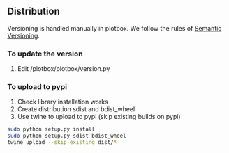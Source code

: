 ## Distribution

Versioning is handled manually in plotbox. We follow the rules of [Semantic Versioning](http://semver.org/).

### To update the version
1. Edit /plotbox/plotbox/version.py

### To upload to pypi
1. Check library installation works
2. Create distribution sdist and bdist_wheel
3. Use twine to upload to pypi (skip existing builds on pypi)

```sh
sudo python setup.py install
sudo python setup.py sdist bdist_wheel
twine upload --skip-existing dist/*
```